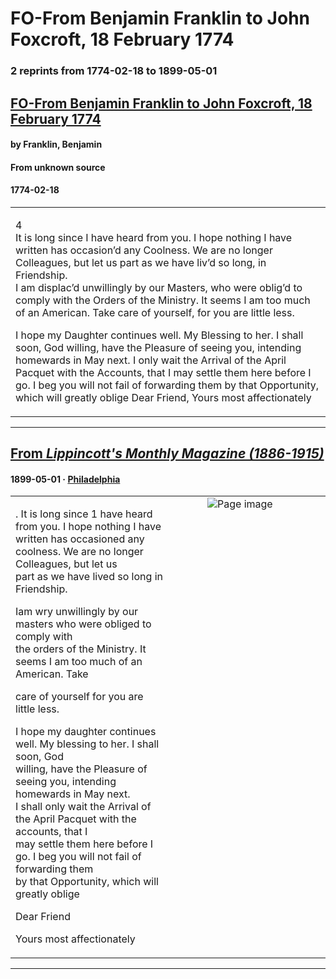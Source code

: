 
# FO-From Benjamin Franklin to John Foxcroft, 18 February 1774

### 2 reprints from 1774-02-18 to 1899-05-01

## [FO-From Benjamin Franklin to John Foxcroft, 18 February 1774](https://founders.archives.gov/documents/Franklin/01-21-02-0038)

#### by Franklin, Benjamin

#### From unknown source

#### 1774-02-18

<table style="width: 100%;"><tr><td style="width: 50%">

4  
It is long since I have heard from you. I hope nothing I have written has occasion’d any Coolness. We are no longer Colleagues, but let us part as we have liv’d so long, in Friendship.  
I am displac’d unwillingly by our Masters, who were oblig’d to comply with the Orders of the Ministry. It seems I am too much of an American. Take care of yourself, for you are little less.  
  
I hope my Daughter continues well. My Blessing to her. I shall soon, God willing, have the Pleasure of seeing you, intending homewards in May next. I only wait the Arrival of the April Pacquet with the Accounts, that I may settle them here before I go. I beg you will not fail of forwarding them by that Opportunity, which will greatly oblige Dear Friend, Yours most affectionately
</td></tr></table>

---

## [From _Lippincott's Monthly Magazine (1886-1915)_](https://archive.org/details/sim_mcbrides-magazine_1899-05_63/page/n143/mode/1up?view=theater)

#### 1899-05-01 &middot; [Philadelphia](http://dbpedia.org/resource/Philadelphia)

<table style="width: 100%;"><tr><td style="width: 50%">

  
. It is long since 1 have heard from you. I hope nothing I have  
written has occasioned any coolness. We are no longer Colleagues, but let us  
part as we have lived so long in Friendship.  
  
Iam wry unwillingly by our masters who were obliged to comply with  
the orders of the Ministry. It seems I am too much of an American. Take  
  
care of yourself for you are little less.  
  
I hope my daughter continues well. My blessing to her. I shall soon, God  
willing, have the Pleasure of seeing you, intending homewards in May next.  
I shall only wait the Arrival of the April Pacquet with the accounts, that I  
may settle them here before I go. I beg you will not fail of forwarding them  
by that Opportunity, which will greatly oblige  
  
Dear Friend  
  
Yours most affectionately
</td><td style="width: 50%; max-height: 75%; margin: auto; display: block;">
<img alt="Page image" src="https://iiif.archive.org/iiif/sim_mcbrides-magazine_1899-05_63&#0036;143/pct:16.863636,20.310734,69.954545,15.084746/600,/0/default.jpg"/>
</td>
</tr></table>

---

